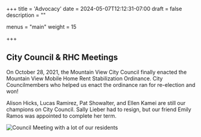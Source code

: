 +++
title = 'Advocacy'
date = 2024-05-07T12:12:31-07:00
draft = false
description = ""

menus = "main"
weight = 15

+++

## City Council & RHC Meetings

On October 28, 2021, the Mountain View City Council finally enacted the Mountain View Mobile Home Rent Stabilization Ordinance. City Councilmembers who helped us enact the ordinance ran for re-election and won!

Alison Hicks, Lucas Ramirez, Pat Showalter, and Ellen Kamei are still our champions on City Council. Sally Lieber had to resign, but our friend Emily Ramos was appointed to complete her term.

![Council Meeting with a lot of our residents](./council_meeting.jpg)
